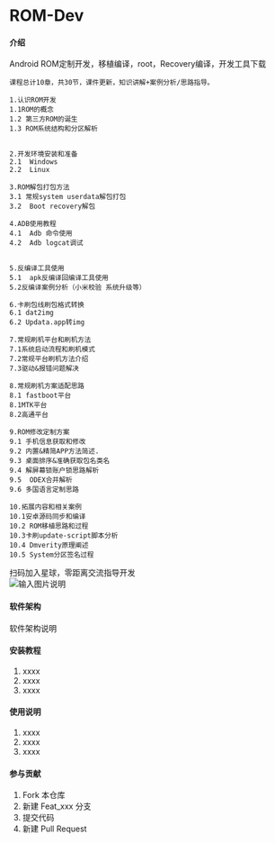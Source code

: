 # ROM-Dev

#### 介绍
Android ROM定制开发，移植编译，root，Recovery编译，开发工具下载

```
课程总计10章，共30节，课件更新，知识讲解+案例分析/思路指导。

1.认识ROM开发
1.1ROM的概念  
1.2 第三方ROM的诞生  
1.3 ROM系统结构和分区解析  


2.开发环境安装和准备
2.1  Windows    
2.2  Linux    

3.ROM解包打包方法
3.1 常规system userdata解包打包  
3.2  Boot recovery解包  

4.ADB使用教程
4.1  Adb 命令使用  
4.2  Adb logcat调试 


5.反编译工具使用
5.1  apk反编译回编译工具使用  
5.2反编译案例分析（小米校验 系统升级等） 

6.卡刷包线刷包格式转换
6.1 dat2img 
6.2 Updata.app转img 

7.常规刷机平台和刷机方法
7.1系统启动流程和刷机模式 
7.2常规平台刷机方法介绍 
7.3驱动&报错问题解决 

8.常规刷机方案适配思路
8.1 fastboot平台 
8.1MTK平台 
8.2高通平台 

9.ROM修改定制方案
9.1 手机信息获取和修改
9.2 内置&精简APP方法简述. 
9.3 桌面排序&准确获取包名类名 
9.4 解屏幕锁账户锁思路解析 
9.5  ODEX合并解析 
9.6 多国语言定制思路 	

10.拓展内容和相关案例
10.1安卓源码同步和编译 
10.2 ROM移植思路和过程 
10.3卡刷update-script脚本分析 
10.4 Dmverity原理阐述 
10.5 System分区签名过程 
```

扫码加入星球，零距离交流指导开发<br/>
![输入图片说明](http://www.zecoki.com/ximages/xq/ewm.jpg "在这里输入图片标题")

#### 软件架构
软件架构说明


#### 安装教程

1. xxxx
2. xxxx
3. xxxx

#### 使用说明

1. xxxx
2. xxxx
3. xxxx

#### 参与贡献

1. Fork 本仓库
2. 新建 Feat_xxx 分支
3. 提交代码
4. 新建 Pull Request
